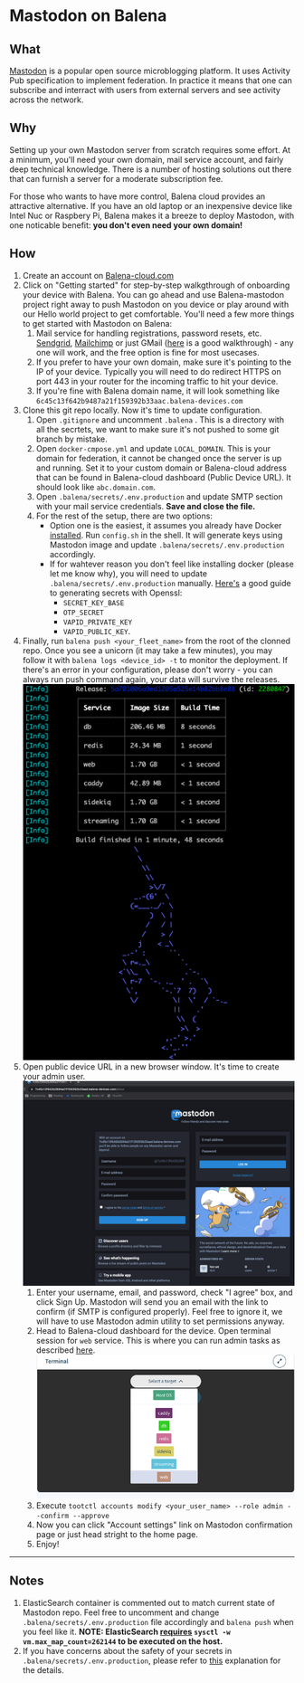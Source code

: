 # Mastodon on Balena

## What
[Mastodon](https://joinmastodon.org/) is a popular open source microblogging platform. It uses Activity Pub specification to implement federation. In practice it means that one can subscribe and interract with users from external servers and see activity across the network.

## Why
Setting up your own Mastodon server from scratch requires some effort. At a minimum, you'll need your own domain, mail service account, and fairly deep technical knowledge. There is a number of hosting solutions out there that can furnish a server for a moderate subscription fee.

For those who wants to have more control, Balena cloud provides an attractive alternative. If you have an old laptop or an inexpensive device like Intel Nuc or Raspbery Pi, Balena makes it a breeze to deploy Mastodon, with one noticable benefit: **you don't even need your own domain!** 

## How

1. Create an account on [Balena-cloud.com](https://dashboard.balena-cloud.com/login)
2. Click on "Getting started" for step-by-step walkgthrough of onboarding your device with Balena. You can go ahead and use Balena-mastodon project right away to push Mastodon on you device or play around with our Hello world project to get comfortable. You'll need a few more things to get started with Mastodon on Balena:  
   1. Mail service for handling registrations, password resets, etc. [Sendgrid](https://app.sendgrid.com/), [Mailchimp](https://mailchimp.com/) or just GMail ([here](https://kinsta.com/blog/gmail-smtp-server/) is a good walkthrough) - any one will work, and the free option is fine for most usecases.
   2.  If you prefer to have your own domain, make sure it's pointing to the IP of your device. Typically you will need to do redirect HTTPS on port 443 in your router for the incoming traffic to hit your device. 
   3.  If you're fine with Balena domain name, it will look something like `6c45c13f642b9487a21f159392b33aac.balena-devices.com`
3. Clone this git repo locally. Now it's time to update configuration. 
   1. Open `.gitignore` and uncomment `.balena` . This is a directory with all the secrtets, we want to make sure it's not pushed to some git branch by mistake.
   2. Open `docker-cmpose.yml` and update `LOCAL_DOMAIN`. This is your domain for federation, it cannot be changed once the server is up and running. Set it to your custom domain or Balena-cloud address that can be found in Balena-cloud dashboard (Public Device URL). It should look like `abc.domain.com`.
   3. Open `.balena/secrets/.env.production` and update SMTP section with your mail service credentials. **Save and close the file.**
   4. For the rest of the setup, there are two options:
      * Option one is the easiest, it assumes you already have Docker [installed](https://docs.docker.com/engine/install/). Run `config.sh` in the shell. It will generate keys using Mastodon image and update `.balena/secrets/.env.production` accordingly. 
      * If for wahtever reason you don't feel like installing docker (please let me know why), you will need to update `.balena/secrets/.env.production` manually. [Here's](https://sleeplessbeastie.eu/2022/05/02/how-to-take-advantage-of-docker-to-install-mastodon/) a good guide to generating secrets with Openssl: 
        * `SECRET_KEY_BASE`
        * `OTP_SECRET`
        * `VAPID_PRIVATE_KEY`
        * `VAPID_PUBLIC_KEY`. 
4. Finally, run `balena push <your_fleet_name>` from the root of the clonned repo. Once you see a unicorn  (it may take a few minutes), you may follow it with `balena logs <device_id> -t` to monitor the deployment. If there's an error in your configuration, please don't worry - you can always run push command again, your data will survive the releases. ![unicorn](Unicorn.png)
5. Open public device URL in a new browser window. It's time to create your admin user. ![home page](Home_page.png)
   1. Enter your username, email, and password, check "I agree" box, and click Sign Up. Mastodon will send you an email with the link to confirm (if SMTP is configured properly). Feel free to ignore it, we will have to use Mastodon admin utility to set permissions anyway.
   2. Head to Balena-cloud dashboard for the device. Open terminal session for `web` service. This is where you can run admin tasks as described [here](https://docs.joinmastodon.org/admin/tootctl/). ![terminal](Terminal.png)
   3. Execute `tootctl accounts modify <your_user_name> --role admin --confirm --approve`
   4. Now you can click "Account settings" link on Mastodon confirmation page or just head stright to the home page.
   5. Enjoy!
   
---
## Notes
1. ElasticSearch container is commented out to match current state of Mastodon repo. Feel free to uncomment and change `.balena/secrets/.env.production` file accordingly and `balena push` when you feel like it.  **NOTE: ElasticSearch [requires](https://www.elastic.co/guide/en/elasticsearch/reference/current/vm-max-map-count.html) `sysctl -w vm.max_map_count=262144` to be executed on the host.**
2. If you have concerns about the safety of your secrets in `.balena/secrets/.env.production`, please refer to [this](https://www.balena.io/docs/learn/more/masterclasses/cli-masterclass/#81-build-time-secrets) explanation for the details.